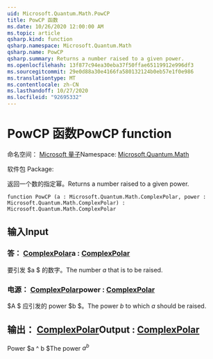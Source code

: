 ```yaml
---
uid: Microsoft.Quantum.Math.PowCP
title: PowCP 函数
ms.date: 10/26/2020 12:00:00 AM
ms.topic: article
qsharp.kind: function
qsharp.namespace: Microsoft.Quantum.Math
qsharp.name: PowCP
qsharp.summary: Returns a number raised to a given power.
ms.openlocfilehash: 13f877c94ea30eba37f50ffae65119912e996df3
ms.sourcegitcommit: 29e0d88a30e4166fa580132124b0eb57e1f0e986
ms.translationtype: MT
ms.contentlocale: zh-CN
ms.lasthandoff: 10/27/2020
ms.locfileid: "92695332"
---
```

# <a name="powcp-function"></a><span data-ttu-id="075ea-102">PowCP 函数</span><span class="sxs-lookup"><span data-stu-id="075ea-102">PowCP function</span></span>

<span data-ttu-id="075ea-103">命名空间： [Microsoft 量子](xref:Microsoft.Quantum.Math)</span><span class="sxs-lookup"><span data-stu-id="075ea-103">Namespace: [Microsoft.Quantum.Math](xref:Microsoft.Quantum.Math)</span></span>

<span data-ttu-id="075ea-104">软件包 [](https://nuget.org/packages/)</span><span class="sxs-lookup"><span data-stu-id="075ea-104">Package: [](https://nuget.org/packages/)</span></span>


<span data-ttu-id="075ea-105">返回一个数的指定幂。</span><span class="sxs-lookup"><span data-stu-id="075ea-105">Returns a number raised to a given power.</span></span>

```qsharp
function PowCP (a : Microsoft.Quantum.Math.ComplexPolar, power : Microsoft.Quantum.Math.ComplexPolar) : Microsoft.Quantum.Math.ComplexPolar
```


## <a name="input"></a><span data-ttu-id="075ea-106">输入</span><span class="sxs-lookup"><span data-stu-id="075ea-106">Input</span></span>

### <a name="a--complexpolar"></a><span data-ttu-id="075ea-107">答： [ComplexPolar](xref:Microsoft.Quantum.Math.ComplexPolar)</span><span class="sxs-lookup"><span data-stu-id="075ea-107">a : [ComplexPolar](xref:Microsoft.Quantum.Math.ComplexPolar)</span></span>

<span data-ttu-id="075ea-108">要引发 $a $ 的数字。</span><span class="sxs-lookup"><span data-stu-id="075ea-108">The number $a$ that is to be raised.</span></span>


### <a name="power--complexpolar"></a><span data-ttu-id="075ea-109">电源： [ComplexPolar](xref:Microsoft.Quantum.Math.ComplexPolar)</span><span class="sxs-lookup"><span data-stu-id="075ea-109">power : [ComplexPolar](xref:Microsoft.Quantum.Math.ComplexPolar)</span></span>

<span data-ttu-id="075ea-110">$A $ 应引发的 power $b $。</span><span class="sxs-lookup"><span data-stu-id="075ea-110">The power $b$ to which $a$ should be raised.</span></span>



## <a name="output--complexpolar"></a><span data-ttu-id="075ea-111">输出： [ComplexPolar](xref:Microsoft.Quantum.Math.ComplexPolar)</span><span class="sxs-lookup"><span data-stu-id="075ea-111">Output : [ComplexPolar](xref:Microsoft.Quantum.Math.ComplexPolar)</span></span>

<span data-ttu-id="075ea-112">Power $a ^ b $</span><span class="sxs-lookup"><span data-stu-id="075ea-112">The power $a^b$</span></span>